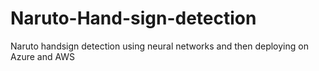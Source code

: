 # Naruto-Hand-sign-detection
Naruto handsign detection using neural networks and then deploying on Azure and AWS

